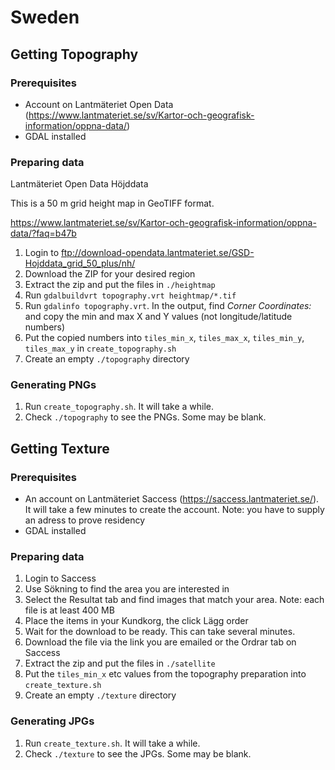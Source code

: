 
# Sweden

## Getting Topography

### Prerequisites 

- Account on Lantmäteriet Open Data (https://www.lantmateriet.se/sv/Kartor-och-geografisk-information/oppna-data/)
- GDAL installed

### Preparing data

Lantmäteriet Open Data Höjddata

This is a 50 m grid height map in GeoTIFF format.

https://www.lantmateriet.se/sv/Kartor-och-geografisk-information/oppna-data/?faq=b47b

1. Login to ftp://download-opendata.lantmateriet.se/GSD-Hojddata_grid_50_plus/nh/
2. Download the ZIP for your desired region
3. Extract the zip and put the files in `./heightmap`
4. Run `gdalbuildvrt topography.vrt heightmap/*.tif`
5. Run `gdalinfo topography.vrt`. In the output, find *Corner Coordinates:* and copy the min and max X and Y values (not longitude/latitude numbers)
6. Put the copied numbers into `tiles_min_x`, `tiles_max_x`, `tiles_min_y`, `tiles_max_y` in `create_topography.sh`
7. Create an empty `./topography` directory

### Generating PNGs

1. Run `create_topography.sh`. It will take a while.
2. Check `./topography` to see the PNGs. Some may be blank.

## Getting Texture

### Prerequisites

- An account on Lantmäteriet Saccess (https://saccess.lantmateriet.se/). It will take a few minutes to create the account. Note: you have to supply an adress to prove residency
- GDAL installed

### Preparing data

1. Login to Saccess
2. Use Sökning to find the area you are interested in
3. Select the Resultat tab and find images that match your area. Note: each file is at least 400 MB
4. Place the items in your Kundkorg, the click Lägg order
5. Wait for the download to be ready. This can take several minutes.
6. Download the file via the link you are emailed or the Ordrar tab on Saccess
7. Extract the zip and put the files in `./satellite`
8. Put the `tiles_min_x` etc values from the topography preparation into `create_texture.sh`
9. Create an empty `./texture` directory

### Generating JPGs

1. Run `create_texture.sh`. It will take a while.
2. Check `./texture` to see the JPGs. Some may be blank.